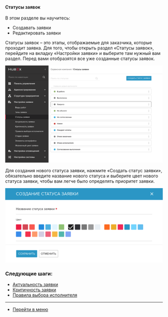 #### Статусы заявок
В этом разделе вы научитесь:
- Cоздавать заявки
- Редактировать заявки

Статусы заявок – это этапы, отображаемые для заказчика, которые проходит заявка. Для того, чтобы открыть раздел «Статусы заявок», перейдите на вкладку «Настройки заявки» и выберите там нужный вам раздел. Перед  вами отобразятся все уже созданные статусы заявок.

![status1](/attachments/images/FAQ/ADMIN/StatusType/status1.png)

Для создания нового статуса заявки, нажмите «Создать статус заявки», обязательно введите название нового статуса и выберите цвет нового статуса заявки, чтобы вам легче было определять приоритет заявки.

![status2](/attachments/images/FAQ/ADMIN/StatusType/status2.png)



### Следующие шаги:
- [Актуальность заявки](./Actuality.md)
- [Критичность заявки](./Criticality.md)
- [Правила выбора исполнителя](./RulesOfChoice.md)


____
- [Перейти в меню](http://wiki.hubex.ru)
